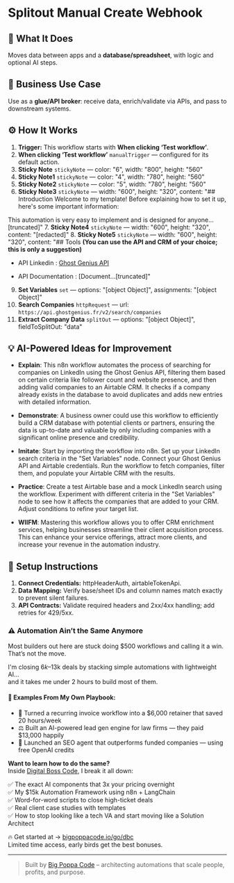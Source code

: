 # Splitout Manual Create Webhook
## 🚀 What It Does
Moves data between apps and a **database/spreadsheet**, with logic and optional AI steps.

## 💼 Business Use Case
Use as a **glue/API broker**: receive data, enrich/validate via APIs, and pass to downstream systems.

## ⚙️ How It Works
1. **Trigger:** This workflow starts with **When clicking ‘Test workflow’**.
2. **When clicking ‘Test workflow’** `manualTrigger` — configured for its default action.
3. **Sticky Note** `stickyNote` — color: "6", width: "800", height: "560"
4. **Sticky Note1** `stickyNote` — color: "4", width: "780", height: "560"
5. **Sticky Note2** `stickyNote` — color: "5", width: "780", height: "560"
6. **Sticky Note3** `stickyNote` — width: "600", height: "320", content: "## Introduction
Welcome to my template! Before explaining how to set it up, here's some important information:

This automation is very easy to implement and is designed for anyone…[truncated]"
7. **Sticky Note4** `stickyNote` — width: "600", height: "320", content: "[redacted]"
8. **Sticky Note5** `stickyNote` — width: "600", height: "320", content: "## Tools 
**(You can use the API and CRM of your choice; this is only a suggestion)**

- API Linkedin : [Ghost Genius API](https://ghostgenius.fr) 

- API Documentation : [Document…[truncated]"
9. **Set Variables** `set` — options: "[object Object]", assignments: "[object Object]"
10. **Search Companies** `httpRequest` — url: `https://api.ghostgenius.fr/v2/search/companies`
11. **Extract Company Data** `splitOut` — options: "[object Object]", fieldToSplitOut: "data"

## 💡 AI-Powered Ideas for Improvement
- **Explain**: This n8n workflow automates the process of searching for companies on LinkedIn using the Ghost Genius API, filtering them based on certain criteria like follower count and website presence, and then adding valid companies to an Airtable CRM. It checks if a company already exists in the database to avoid duplicates and adds new entries with detailed information.

- **Demonstrate**: A business owner could use this workflow to efficiently build a CRM database with potential clients or partners, ensuring the data is up-to-date and valuable by only including companies with a significant online presence and credibility.

- **Imitate**: Start by importing the workflow into n8n. Set up your LinkedIn search criteria in the "Set Variables" node. Connect your Ghost Genius API and Airtable credentials. Run the workflow to fetch companies, filter them, and populate your Airtable CRM with the results.

- **Practice**: Create a test Airtable base and a mock LinkedIn search using the workflow. Experiment with different criteria in the "Set Variables" node to see how it affects the companies that are added to your CRM. Adjust conditions to refine your target list.

- **WIIFM**: Mastering this workflow allows you to offer CRM enrichment services, helping businesses streamline their client acquisition process. This can enhance your service offerings, attract more clients, and increase your revenue in the automation industry.

## 🔧 Setup Instructions
1. **Connect Credentials:** httpHeaderAuth, airtableTokenApi.
2. **Data Mapping:** Verify base/sheet IDs and column names match exactly to prevent silent failures.
3. **API Contracts:** Validate required headers and 2xx/4xx handling; add retries for 429/5xx.

### ⚠️ Automation Ain’t the Same Anymore

Most builders out here are stuck doing $500 workflows and calling it a win.  
That’s not the move.  

I'm closing $6k–$13k deals by stacking simple automations with lightweight AI...  
and it takes me under 2 hours to build most of them.

#### 🧠 Examples From My Own Playbook:
- 🔁 Turned a recurring invoice workflow into a $6,000 retainer that saved 20 hours/week  
- ⚖️ Built an AI-powered lead gen engine for law firms — they paid $13,000 happily  
- 🚀 Launched an SEO agent that outperforms funded companies — using free OpenAI credits  

**Want to learn how to do the same?**  
Inside [Digital Boss Code](https://bigpoppacode.io/go/dbc), I break it all down:

✅ The exact AI components that 3x your pricing overnight  
✅ My $15k Automation Framework using n8n + LangChain  
✅ Word-for-word scripts to close high-ticket deals  
✅ Real client case studies with templates  
✅ How to stop looking like a tech VA and start moving like a Solution Architect  

🔥 Get started at → [bigpoppacode.io/go/dbc](https://bigpoppacode.io/go/dbc)  
Limited time access, early birds get the best bonuses.

---
> Built by [Big Poppa Code](https://bigpoppacode.io) – architecting automations that scale people, profits, and purpose.
